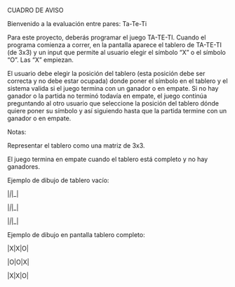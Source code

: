 CUADRO DE AVISO

Bienvenido a la evaluación entre pares: Ta-Te-Ti

Para este proyecto, deberás programar el juego TA-TE-TI. Cuando el programa comienza a correr, en la pantalla aparece el tablero de TA-TE-TI (de 3x3) y un input que permite al usuario elegir el símbolo “X” o el símbolo “O”. Las “X” empiezan.

El usuario debe elegir la posición del tablero (esta posición debe ser correcta y no debe estar ocupada) donde poner el símbolo en el tablero y el sistema valida si el juego termina con un ganador o en empate. Si no hay ganador o la partida no terminó todavía en empate, el juego continúa preguntando al otro usuario que seleccione la posición del tablero dónde quiere poner su símbolo y así siguiendo hasta que la partida termine con un ganador o en empate.

Notas:

Representar el tablero como una matriz de 3x3.

El juego termina en empate cuando el tablero está completo y no hay ganadores.

Ejemplo de dibujo de tablero vacío:

|_|_|_|

|_|_|_|

|_|_|_|

Ejemplo de dibujo en pantalla tablero completo:

|X|X|O|

|O|O|X|

|X|X|O|

